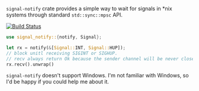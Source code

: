 `signal-notify` crate provides a simple way to wait for signals in *nix systems through standard
`std::sync::mpsc` API.

[![Build Status](https://travis-ci.org/agatan/signal-notify.svg?branch=master)](https://travis-ci.org/agatan/signal-notify)

```rust
use signal_notify::{notify, Signal};

let rx = notify(&[Signal::INT, Signal::HUP]);
// block unitl receiving SIGINT or SIGHUP.
// recv always return Ok because the sender channel will be never closed.
rx.recv().unwrap()
```

`signal-notify` doesn't support Windows. I'm not familiar with Windows, so I'd be happy if you
could help me about it.
